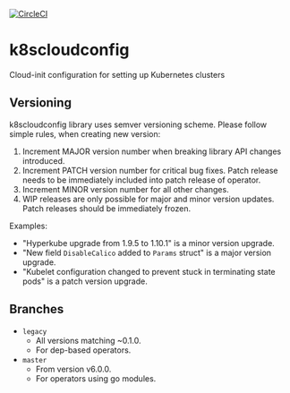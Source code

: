 [![CircleCI](https://circleci.com/gh/giantswarm/k8scloudconfig.svg?&style=shield&circle-token=d82e253ec55ee80292084262e2c022c442797fd0)](https://circleci.com/gh/giantswarm/k8scloudconfig)

# k8scloudconfig
Cloud-init configuration for setting up Kubernetes clusters

## Versioning

k8scloudconfig library uses semver versioning scheme. Please follow simple rules, when creating new version:

1. Increment MAJOR version number when breaking library API changes introduced.
2. Increment PATCH version number for critical bug fixes. Patch release needs to be immediately included into patch release of operator.
3. Increment MINOR version number for all other changes.
4. WIP releases are only possible for major and minor version updates. Patch releases should be immediately frozen.

Examples:
- "Hyperkube upgrade from 1.9.5 to 1.10.1" is a minor version upgrade.
- "New field `DisableCalico` added to `Params` struct" is a major version upgrade.
- "Kubelet configuration changed to prevent stuck in terminating state pods" is a patch version upgrade.

## Branches

- `legacy`
    - All versions matching ~0.1.0.
    - For dep-based operators.
- `master`
    - From version v6.0.0.
    - For operators using go modules.

